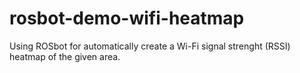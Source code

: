 # rosbot-demo-wifi-heatmap
Using ROSbot for automatically create a Wi-Fi signal strenght (RSSI) heatmap of the given area.
